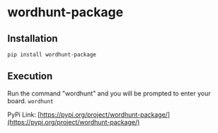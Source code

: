 # wordhunt-package

## Installation

`pip install wordhunt-package`

## Execution

Run the command "wordhunt" and you will be prompted to enter your board.
`wordhunt`

PyPi Link: [https://pypi.org/project/wordhunt-package/](https://pypi.org/project/wordhunt-package/)
